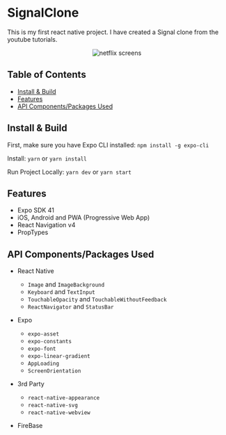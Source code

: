 # SignalClone
This is my first react native project. I have created a Signal clone from the youtube tutorials.
<p align="center">
  <img alt="netflix screens" src="https://i.ibb.co/Kx6wKmT/My-Post.jpg" />
</p>

## Table of Contents

- [Install & Build](#install--build)
- [Features](#features)
- [API Components/Packages Used](#api-componentspackages-used)


## Install & Build

First, make sure you have Expo CLI installed: `npm install -g expo-cli`

Install: `yarn` or `yarn install`

Run Project Locally: `yarn dev` or `yarn start`

## Features

- Expo SDK 41
- iOS, Android and PWA (Progressive Web App)
- React Navigation v4
- PropTypes

## API Components/Packages Used

- React Native
  - `Image` and `ImageBackground`
  - `Keyboard` and `TextInput`
  - `TouchableOpacity` and `TouchableWithoutFeedback`
  - `ReactNavigator` and `StatusBar`
- Expo
  - `expo-asset`
  - `expo-constants`
  - `expo-font`
  - `expo-linear-gradient`
  - `AppLoading`
  - `ScreenOrientation`
- 3rd Party
  - `react-native-appearance`
  - `react-native-svg`
  - `react-native-webview`
  
 - FireBase
